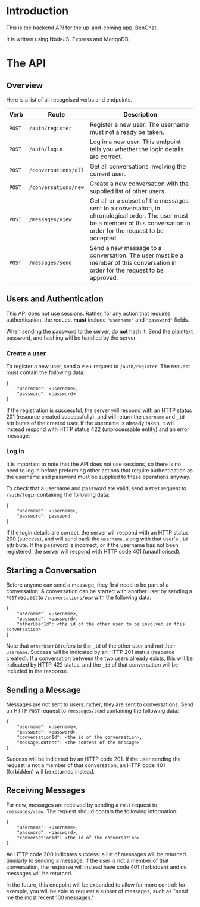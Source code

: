 # Introduction
This is the backend API for the up-and-coming app, [BenChat](https://github.com/bencole12345/BenChat).

It is written using NodeJS, Express and MongoDB.

# The API

## Overview
Here is a list of all recognised verbs and endpoints.

Verb | Route | Description
--- | --- | ---
`POST` | `/auth/register` | Register a new user. The username must not already be taken.
`POST` | `/auth/login` | Log in a new user. This endpoint tells you whether the login details are correct.
`POST`  | `/conversations/all` | Get all conversations involving the current user.
`POST` | `/conversations/new` | Create a new conversation with the supplied list of other users.
`POST`  | `/messages/view` | Get all or a subset of the messages sent to a conversation, in chronological order. The user must be a member of this conversation in order for the request to be accepted.
`POST` | `/messages/send` | Send a new message to a conversation. The user must be a member of this conversation in order for the request to be approved.

## Users and Authentication

This API does not use sessions. Rather, for any action that requires authentication, the request **must** include `"username"` and `"password"` fields.

When sending the password to the server, do **not** hash it. Send the plaintext password, and hashing will be handled by the server.

### Create a user
To register a new user, send a `POST` request to `/auth/register`. The request must contain the following data:

```
{
    "username": <username>,
    "password": <password>
}
```

If the registration is successful, the server will respond with an HTTP status 201 (resource created successfully), and will return the `username` and `_id` attributes of the created user. If the username is already taken, it will instead respond with HTTP status 422 (unprocessable entity) and an error message.

### Log in
It is important to note that the API does not use sessions, so there is no need to log in before preforming other actions that require authentication as the username and password must be supplied to these operations anyway.

To check that a username and password are valid, send a `POST` request to `/auth/login` containing the following data:

```
{
    "username": <username>,
    "password": password
}
```

If the login details are correct, the server will respond with an HTTP status 200 (success), and will send back the `username`, along with that user's `_id` attribute. If the password is incorrect, or if the username has not been registered, the server will respond with HTTP code 401 (unauthorised).

## Starting a Conversation
Before anyone can send a message, they first need to be part of a conversation. A conversation can be started with another user by sending a `POST` request to `/conversations/new` with the following data:

```
{
    "username": <username>,
    "password": <password>,
    "otherUserId": <the id of the other user to be involved in this conversation>
}
```

Note that `otherUserId` refers to the `_id` of the other user and not their `username`. Success will be indicated by an HTTP 201 status (resource created). If a conversation between the two users already exists, this will be indicated by HTTP 422 status, and the `_id` of that conversation will be included in the response.

## Sending a Message
Messages are not sent to users: rather, they are sent to conversations. Send an HTTP `POST` request to `/messages/send` containing the following data:

```
{
    "username": <username>,
    "password": <password>,
    "conversationId": <the id of the conversation>,
    "messageContent": <the content of the message>
}
```

Success will be indicated by an HTTP code 201. If the user sending the request is not a member of that conversation, an HTTP code 401 (forbidden) will be returned instead.

## Receiving Messages
For now, messages are received by sending a `POST` request to `/messages/view`. The request should contain the following information:

```
{
    "username": <username>,
    "password": <password>,
    "conversationId": <the id of the conversation>
}
```

An HTTP code 200 indicates success: a list of messages will be returned. Similarly to sending a message, if the user is not a member of that conversation, the response will instead have code 401 (forbidden) and no messages will be returned.

In the future, this endpoint will be expanded to allow for more control: for example, you will be able to request a subset of messages, such as "send me the most recent 100 messages."